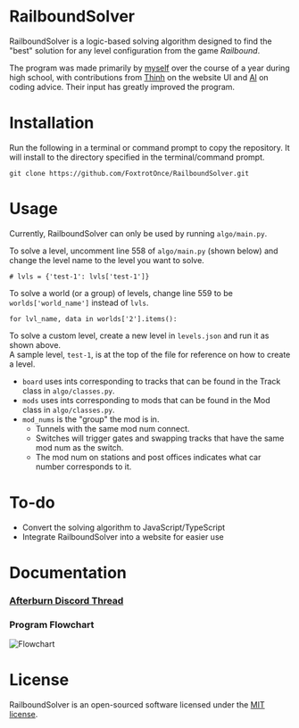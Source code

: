 # RailboundSolver

RailboundSolver is a logic-based solving algorithm designed to find the "best" solution for any level configuration from the game _Railbound_.

The program was made primarily by [myself](https://github.com/FoxtrotOnce) over the course of a year during high school, with contributions from [Thinh](https://github.com/Th1nhNg0) on the website UI and [Al](https://github.com/alistair-broomhead) on coding advice. Their input has greatly improved the program.

# Installation

Run the following in a terminal or command prompt to copy the repository. It will install to the directory specified in the terminal/command prompt.
```
git clone https://github.com/FoxtrotOnce/RailboundSolver.git
```

# Usage

Currently, RailboundSolver can only be used by running `algo/main.py`.

To solve a level, uncomment line 558 of `algo/main.py` (shown below) and change the level name to the level you want to solve.
```
# lvls = {'test-1': lvls['test-1']}
```
To solve a world (or a group) of levels, change line 559 to be `worlds['world_name']` instead of `lvls`.
```
for lvl_name, data in worlds['2'].items():
```
To solve a custom level, create a new level in `levels.json` and run it as shown above.  
A sample level, `test-1`, is at the top of the file for reference on how to create a level.  
- `board` uses ints corresponding to tracks that can be found in the Track class in `algo/classes.py`.
- `mods` uses ints corresponding to mods that can be found in the Mod class in `algo/classes.py`.
- `mod_nums` is the "group" the mod is in.
  - Tunnels with the same mod num connect.
  - Switches will trigger gates and swapping tracks that have the same mod num as the switch.
  - The mod num on stations and post offices indicates what car number corresponds to it.

# To-do

- Convert the solving algorithm to JavaScript/TypeScript
- Integrate RailboundSolver into a website for easier use

# Documentation

### [Afterburn Discord Thread](https://discord.com/channels/441217491612598272/1142318326136180796)

### Program Flowchart
![Flowchart](https://i.ibb.co/mCwvp0PV/Railbound-Solver-drawio.png)

# License

RailboundSolver is an open-sourced software licensed under the [MIT license](https://opensource.org/license/MIT "MIT license").
